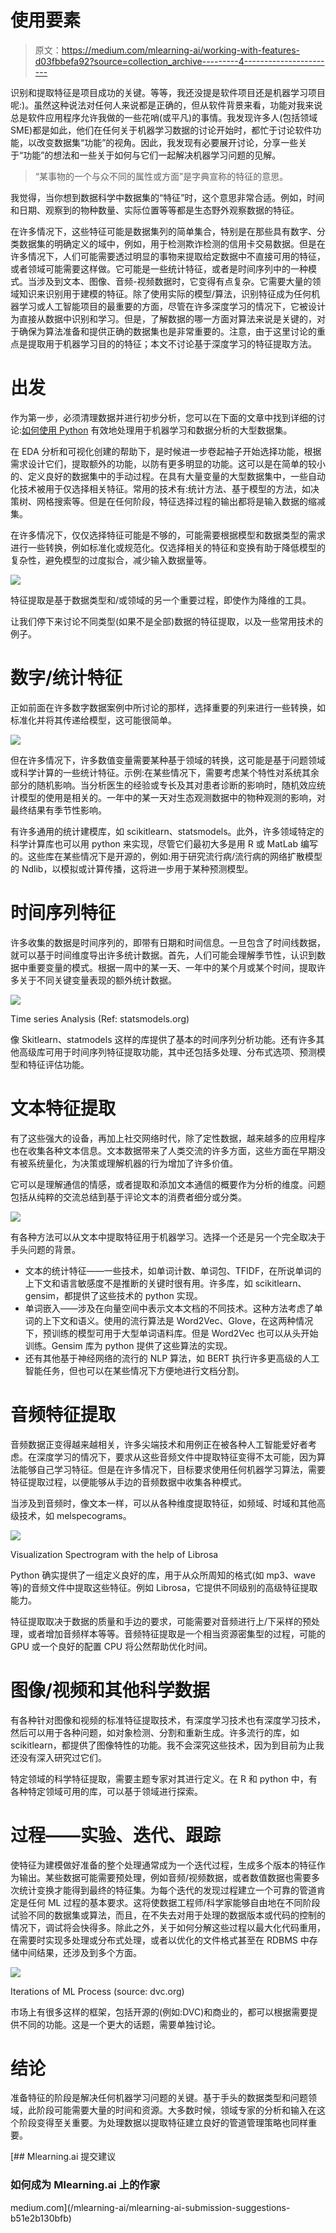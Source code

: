 # 使用要素

> 原文：<https://medium.com/mlearning-ai/working-with-features-d03fbbefa92?source=collection_archive---------4----------------------->

识别和提取特征是项目成功的关键。等等，我还没提是软件项目还是机器学习项目呢:)。虽然这种说法对任何人来说都是正确的，但从软件背景来看，功能对我来说总是软件应用程序允许我做的一些花哨(或平凡)的事情。我发现许多人(包括领域 SME)都是如此，他们在任何关于机器学习数据的讨论开始时，都忙于讨论软件功能，以改变数据集“功能”的视角。因此，我发现有必要展开讨论，分享一些关于“功能”的想法和一些关于如何与它们一起解决机器学习问题的见解。

> “某事物的一个与众不同的属性或方面”是字典宣称的特征的意思。

我觉得，当你想到数据科学中数据集的“特征”时，这个意思非常合适。例如，时间和日期、观察到的物种数量、实际位置等等都是生态野外观察数据的特征。

在许多情况下，这些特征可能是数据集列的简单集合，特别是在那些具有数字、分类数据集的明确定义的域中，例如，用于检测欺诈检测的信用卡交易数据。但是在许多情况下，人们可能需要透过明显的事物来提取给定数据中不直接可用的特征，或者领域可能需要这样做。它可能是一些统计特征，或者是时间序列中的一种模式。当涉及到文本、图像、音频-视频数据时，它变得有点复杂。它需要大量的领域知识来识别用于建模的特征。除了使用实际的模型/算法，识别特征成为任何机器学习或人工智能项目的最重要的方面，尽管在许多深度学习的情况下，它被设计为直接从数据中识别和学习。但是，了解数据的哪一方面对算法来说是关键的，对于确保为算法准备和提供正确的数据集也是非常重要的。注意，由于这里讨论的重点是提取用于机器学习目的的特征；本文不讨论基于深度学习的特征提取方法。

# 出发

作为第一步，必须清理数据并进行初步分析，您可以在下面的文章中找到详细的讨论:[如何使用 Python](https://python.plainenglish.io/working-with-large-datasets-for-machine-learning-d8da0dd802fb) 有效地处理用于机器学习和数据分析的大型数据集。

在 EDA 分析和可视化创建的帮助下，是时候进一步卷起袖子开始选择功能，根据需求设计它们，提取额外的功能，以防有更多明显的功能。这可以是在简单的较小的、定义良好的数据集中的手动过程。在具有大量变量的大型数据集中，一些自动化技术被用于仅选择相关特征。常用的技术有:统计方法、基于模型的方法，如决策树、网格搜索等。但是在任何阶段，特征选择过程的输出都将是输入数据的缩减集。

在许多情况下，仅仅选择特征可能是不够的，可能需要根据模型和数据类型的需求进行一些转换，例如标准化或规范化。仅选择相关的特征和变换有助于降低模型的复杂性，避免模型的过度拟合，减少输入数据量等。

![](img/bf9f9aec85dc0e7aff2dd2ee03231a8b.png)

特征提取是基于数据类型和/或领域的另一个重要过程，即使作为降维的工具。

让我们停下来讨论不同类型(如果不是全部)数据的特征提取，以及一些常用技术的例子。

# 数字/统计特征

正如前面在许多数字数据案例中所讨论的那样，选择重要的列来进行一些转换，如标准化并将其传递给模型，这可能很简单。

![](img/320df302841662ece5504f558ce464d7.png)

但在许多情况下，许多数值变量需要某种基于领域的转换，这可能是基于问题领域或科学计算的一些统计特征。示例:在某些情况下，需要考虑某个特性对系统其余部分的随机影响。当分析医生的经验或专长及其对患者诊断的影响时，随机效应统计模型的使用是相关的。一年中的某一天对生态观测数据中的物种观测的影响，对最终结果有季节性影响。

有许多通用的统计建模库，如 scikitlearn、statsmodels。此外，许多领域特定的科学计算库也可以用 python 来实现，尽管它们最初大多是用 R 或 MatLab 编写的。这些库在某些情况下是开源的，例如:用于研究流行病/流行病的网络扩散模型的 Ndlib，以模拟或计算传播，这将进一步用于某种预测模型。

# 时间序列特征

许多收集的数据是时间序列的，即带有日期和时间信息。一旦包含了时间线数据，就可以基于时间维度导出许多统计数据。首先，人们可能会理解季节性，认识到数据中重要变量的模式。根据一周中的某一天、一年中的某个月或某个时间，提取许多关于不同关键变量表现的额外统计数据。

![](img/11c98fbfaf652d33a8c25fb1347ada46.png)

Time series Analysis (Ref: statsmodels.org)

像 Skitlearn、statmodels 这样的库提供了基本的时间序列分析功能。还有许多其他高级库可用于时间序列特征提取功能，其中还包括多处理、分布式选项、预测模型和特征评估功能。

# 文本特征提取

有了这些强大的设备，再加上社交网络时代，除了定性数据，越来越多的应用程序也在收集各种文本信息。文本数据带来了人类交流的许多方面，这些方面在早期没有被系统量化，为决策或理解机器的行为增加了许多价值。

它可以是理解通信的情感，或者提取和添加文本通信的概要作为分析的维度。问题包括从纯粹的交流总结到基于评论文本的消费者细分或分类。

![](img/7584073d8666699f50d17f1c3a063afe.png)

有各种方法可以从文本中提取特征用于机器学习。选择一个还是另一个完全取决于手头问题的背景。

*   文本的统计特征——一些技术，如单词计数、单词包、TFIDF，在所说单词的上下文和语言敏感度不是推断的关键时很有用。许多库，如 scikitlearn、gensim，都提供了这些技术的 python 实现。
*   单词嵌入——涉及在向量空间中表示文本文档的不同技术。这种方法考虑了单词的上下文和语义。使用的流行算法是 Word2Vec、Glove，在这两种情况下，预训练的模型可用于大型单词语料库。但是 Word2Vec 也可以从头开始训练。Gensim 库为 python 提供了这些算法的实现。
*   还有其他基于神经网络的流行的 NLP 算法，如 BERT 执行许多更高级的人工智能任务，但也可以在某些情况下方便地进行文档分割。

# 音频特征提取

音频数据正变得越来越相关，许多尖端技术和用例正在被各种人工智能爱好者考虑。在深度学习的情况下，要求从这些音频文件中提取特征变得不太可能，因为算法能够自己学习特征。但是在许多情况下，目标要求使用任何机器学习算法，需要特征提取过程，以便能够从手边的音频数据中收集各种模式。

当涉及到音频时，像文本一样，可以从各种维度提取特征，如频域、时域和其他高级技术，如 melspecograms。

![](img/87db0121423a6cfc2e4ca90d5fe2c74f.png)

Visualization Spectrogram with the help of Librosa

Python 确实提供了一组定义良好的库，用于从众所周知的格式(如 mp3、wave 等)的音频文件中提取这些特征。例如 Librosa，它提供不同级别的高级特征提取能力。

特征提取取决于数据的质量和手边的要求，可能需要对音频进行上/下采样的预处理，或者增加音频样本等等。音频特征提取是一个相当资源密集型的过程，可能的 GPU 或一个良好的配置 CPU 将公然帮助优化时间。

# 图像/视频和其他科学数据

有各种针对图像和视频的标准特征提取技术，有深度学习技术也有深度学习技术，然后可以用于各种问题，如对象检测、分割和重新生成。许多流行的库，如 scikitlearn，都提供了图像特性的功能。我不会深究这些技术，因为到目前为止我还没有深入研究过它们。

特定领域的科学特征提取，需要主题专家对其进行定义。在 R 和 python 中，有各种特定领域可用的库，可以基于领域进行探索。

# 过程——实验、迭代、跟踪

使特征为建模做好准备的整个处理通常成为一个迭代过程，生成多个版本的特征作为输出。某些数据可能需要预处理，例如音频/视频数据，或者数值数据也需要多次统计变换才能得到最终的特征集。为每个迭代的发现过程建立一个可靠的管道肯定是任何 ML 过程的基本要求。这将使数据工程师/科学家能够自由地在不同阶段试验不同的数据集或算法，而且，在不失去对用于处理的数据版本或代码的控制的情况下，调试将会快得多。除此之外，关于如何分解这些过程以最大化代码重用，在需要时实现多处理或分布式处理，或者以优化的文件格式甚至在 RDBMS 中存储中间结果，还涉及到多个方面。

![](img/e54a7aa2fe3a6847ce3c24164b8f886e.png)

Iterations of ML Process (source: dvc.org)

市场上有很多这样的框架，包括开源的(例如:DVC)和商业的，都可以根据需要提供不同的功能。这是一个更大的话题，需要单独讨论。

# 结论

准备特征的阶段是解决任何机器学习问题的关键。基于手头的数据类型和问题领域，此阶段可能需要大量的时间和资源。大多数时候，领域专家的分析和输入在这个阶段变得至关重要。为处理数据以提取特征建立良好的管道管理策略也同样重要。

[](/mlearning-ai/mlearning-ai-submission-suggestions-b51e2b130bfb) [## Mlearning.ai 提交建议

### 如何成为 Mlearning.ai 上的作家

medium.com](/mlearning-ai/mlearning-ai-submission-suggestions-b51e2b130bfb)